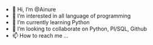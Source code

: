 - 👋 Hi, I’m @Ainure
- 👀 I’m interested in all language of programming
- 🌱 I’m currently learning Python
- 💞️ I’m looking to collaborate on Python, Pl/SQL, Github
- 📫 How to reach me ...

<!---
Ainure/Ainure is a ✨ special ✨ repository because its `README.md` (this file) appears on your GitHub profile.
You can click the Preview link to take a look at your changes.
--->
